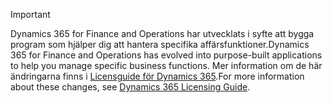> [!IMPORTANT]
> <span data-ttu-id="c6645-101">Dynamics 365 for Finance and Operations har utvecklats i syfte att bygga program som hjälper dig att hantera specifika affärsfunktioner.</span><span class="sxs-lookup"><span data-stu-id="c6645-101">Dynamics 365 for Finance and Operations has evolved into purpose-built applications to help you manage specific business functions.</span></span> <span data-ttu-id="c6645-102">Mer information om de här ändringarna finns i [Licensguide för Dynamics 365](https://go.microsoft.com/fwlink/?LinkId=866544).</span><span class="sxs-lookup"><span data-stu-id="c6645-102">For more information about these changes, see [Dynamics 365 Licensing Guide](https://go.microsoft.com/fwlink/?LinkId=866544).</span></span>
 
